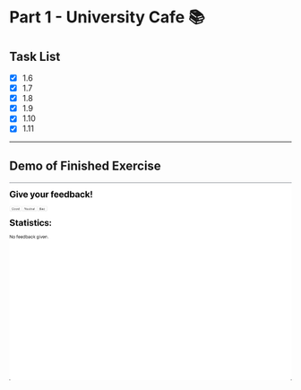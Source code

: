 
# Part 1 - University Cafe 📚

## Task List
- [x] 1.6
- [x] 1.7
- [x] 1.8
- [x] 1.9
- [x] 1.10
- [x] 1.11
---
## Demo of Finished Exercise
![](../../assets/unicafe.gif)